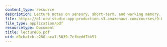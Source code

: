 ```yaml
---
content_type: resource
description: Lecture notes on sensory, short-term, and working memory.
file: https://ol-ocw-studio-app-production.s3.amazonaws.com/courses/9-03-neural-basis-of-learning-and-memory-fall-2007/d0cbafcbc280aca150397cfbedd7bb51_lecture06.pdf
file_type: application/pdf
resourcetype: Document
title: lecture06.pdf
uid: d0cbafcb-c280-aca1-5039-7cfbedd7bb51
---
```

